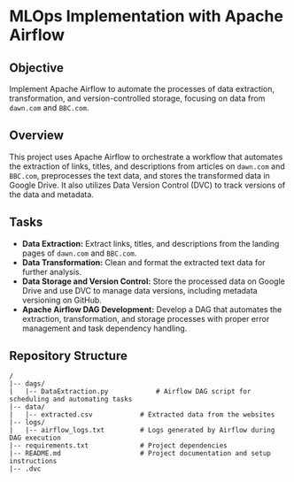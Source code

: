 # MLOps Implementation with Apache Airflow

## Objective
Implement Apache Airflow to automate the processes of data extraction, transformation, and version-controlled storage, focusing on data from `dawn.com` and `BBC.com`.

## Overview
This project uses Apache Airflow to orchestrate a workflow that automates the extraction of links, titles, and descriptions from articles on `dawn.com` and `BBC.com`, preprocesses the text data, and stores the transformed data in Google Drive. It also utilizes Data Version Control (DVC) to track versions of the data and metadata.

## Tasks
- **Data Extraction:** Extract links, titles, and descriptions from the landing pages of `dawn.com` and `BBC.com`.
- **Data Transformation:** Clean and format the extracted text data for further analysis.
- **Data Storage and Version Control:** Store the processed data on Google Drive and use DVC to manage data versions, including metadata versioning on GitHub.
- **Apache Airflow DAG Development:** Develop a DAG that automates the extraction, transformation, and storage processes with proper error management and task dependency handling.

## Repository Structure
```plaintext
/
|-- dags/
|   |-- DataExtraction.py            # Airflow DAG script for scheduling and automating tasks
|-- data/
|   |-- extracted.csv            # Extracted data from the websites
|-- logs/
|   |-- airflow_logs.txt         # Logs generated by Airflow during DAG execution
|-- requirements.txt             # Project dependencies
|-- README.md                    # Project documentation and setup instructions
|-- .dvc

